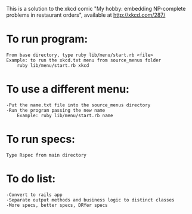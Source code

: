 This is a solution to the xkcd comic "My hobby: embedding NP-complete problems in restaurant orders", available at http://xkcd.com/287/

# To run program:
	From base directory, type ruby lib/menu/start.rb <file>
	Example: to run the xkcd.txt menu from source_menus folder
		ruby lib/menu/start.rb xkcd

# To use a different menu: 
	-Put the name.txt file into the source_menus directory
	-Run the program passing the new name 
		Example: ruby lib/menu/start.rb name

# To run specs:
	Type Rspec from main directory

# To do list:
	-Convert to rails app
	-Separate output methods and business logic to distinct classes
	-More specs, better specs, DRYer specs

